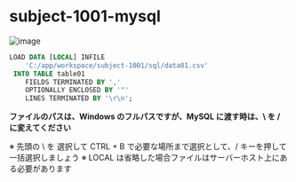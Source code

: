# subject-1001-mysql

![image](https://user-images.githubusercontent.com/1501327/135567023-9395f481-9892-4b7b-a57b-26c804d1da76.png)

```sql
LOAD DATA [LOCAL] INFILE
    'C:/app/workspace/subject-1001/sql/data01.csv'
 INTO TABLE table01
    FIELDS TERMINATED BY ','
    OPTIONALLY ENCLOSED BY '"'
    LINES TERMINATED BY '\r\n';
```

**ファイルのパスは、Windows のフルパスですが、MySQL に渡す時は、\ を / に変えてください**

※ 先頭の \ を 選択して CTRL + B で必要な場所まで選択として、/ キーを押して一括選択しましょう
※ LOCAL は省略した場合ファイルはサーバーホスト上にある必要があります
